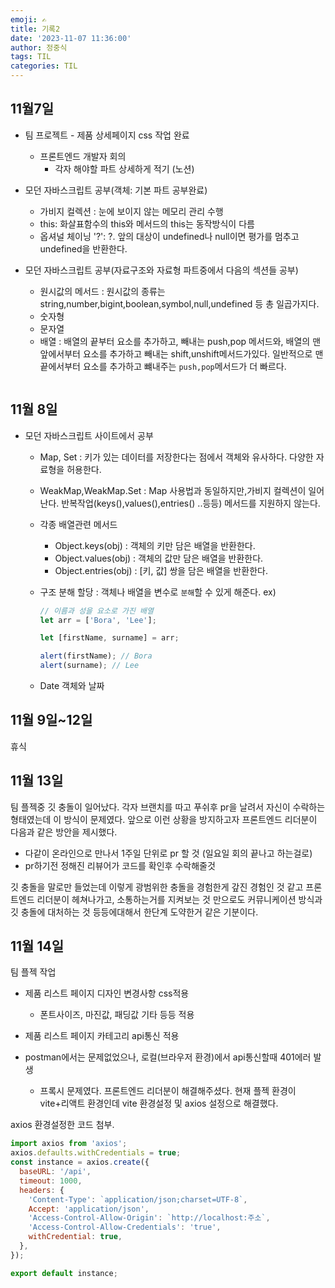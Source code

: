 ```yaml
---
emoji: ✍
title: 기록2
date: '2023-11-07 11:36:00'
author: 정중식
tags: TIL
categories: TIL
---
```


## 11월7일

- 팀 프로젝트 - 제품 상세페이지 css 작업 완료

  - 프론트엔드 개발자 회의
    - 각자 해야할 파트 상세하게 적기 (노션)

- 모던 자바스크립트 공부(객체: 기본 파트 공부완료)

  - 가비지 컬렉션 : 눈에 보이지 않는 메모리 관리 수행
  - this: 화살표함수의 this와 메서드의 this는 동작방식이 다름
  - 옵셔널 체이닝 '?': ?. 앞의 대상이 undefined나 null이면 평가를 멈추고 undefined을 반환한다.

- 모던 자바스크립트 공부(자료구조와 자료형 파트중에서 다음의 섹션들 공부)
  - 원시값의 메서드 : 원시값의 종류는 string,number,bigint,boolean,symbol,null,undefined 등 총 일곱가지다.
  - 숫자형
  - 문자열
  - 배열 : 배열의 끝부터 요소를 추가하고, 빼내는 push,pop 메서드와, 배열의 맨 앞에서부터 요소를 추가하고 빼내는 shift,unshift메서드가있다.
    일반적으로 맨 끝에서부터 요소를 추가하고 뺴내주는 `push,pop`메서드가 더 빠르다.

```toc

```

## 11월 8일

- 모던 자바스크립트 사이트에서 공부

  - Map, Set : 키가 있는 데이터를 저장한다는 점에서 객체와 유사하다.
    다양한 자료형을 허용한다.
  - WeakMap,WeakMap.Set : Map 사용법과 동일하지만,가비지 컬렉션이 일어난다. 반복작업(keys(),values(),entries() ..등등) 메서드를 지원하지 않는다.

  - 각종 배열관련 메서드

    - Object.keys(obj) : 객체의 키만 담은 배열을 반환한다.
    - Object.values(obj) : 객체의 값만 담은 배열을 반환한다.
    - Object.entries(obj) : [키, 값] 쌍을 담은 배열을 반환한다.

  - 구조 분해 할당 : 객체나 배열을 변수로 `분해`할 수 있게 해준다.
    ex)

    ```js
    // 이름과 성을 요소로 가진 배열
    let arr = ['Bora', 'Lee'];

    let [firstName, surname] = arr;

    alert(firstName); // Bora
    alert(surname); // Lee
    ```

  - Date 객체와 날짜

## 11월 9일~12일

휴식

## 11월 13일

팀 플젝중 깃 충돌이 일어났다.
각자 브랜치를 따고 푸쉬후 pr을 날려서 자신이 수락하는 형태였는데 이 방식이 문제였다.
앞으로 이런 상황을 방지하고자 프론트엔드 리더분이 다음과 같은 방안을 제시했다.

- 다같이 온라인으로 만나서 1주일 단위로 pr 할 것 (일요일 회의 끝나고 하는걸로)
- pr하기전 정해진 리뷰어가 코드를 확인후 수락해줄것

깃 충돌을 말로만 들었는데 이렇게 광범위한 충돌을 경험한게 갚진 경험인 것 같고 프론트엔드 리더분이 헤쳐나가고, 소통하는거를 지켜보는 것 만으로도 커뮤니케이션 방식과 깃 충돌에 대처하는 것 등등에대해서 한단계 도약한거 같은 기분이다.

## 11월 14일

팀 플젝 작업

- 제품 리스트 페이지 디자인 변경사항 css적용
  - 폰트사이즈, 마진값, 패딩값 기타 등등 적용 <br/>
- 제품 리스트 페이지 카테고리 api통신 적용

- postman에서는 문제없었으나, 로컬(브라우저 환경)에서 api통신할때 401에러 발생
  - 프록시 문제였다. 프론트엔드 리더분이 해결해주셨다.
    현재 플젝 환경이 vite+리액트 환경인데 vite 환경설정 및 axios 설정으로 해결했다.

axios 환경설정한 코드 첨부.

```js
import axios from 'axios';
axios.defaults.withCredentials = true;
const instance = axios.create({
  baseURL: '/api',
  timeout: 1000,
  headers: {
    'Content-Type': `application/json;charset=UTF-8`,
    Accept: 'application/json',
    'Access-Control-Allow-Origin': `http://localhost:주소`,
    'Access-Control-Allow-Credentials': 'true',
    withCredential: true,
  },
});

export default instance;
```
